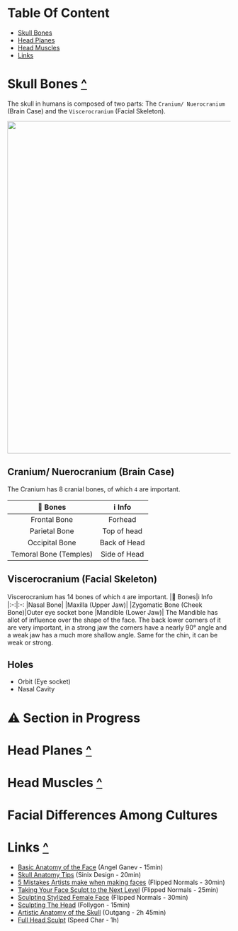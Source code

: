 # Table Of Content
- [Skull Bones](#skull-bones-)
- [Head Planes](#head-planes-)
- [Head Muscles](#head-muscles-)
- [Links](#links-)

# Skull Bones [^](#Table-of-content)

The skull in humans is composed of two parts: The `Cranium/ Nuerocranium` (Brain Case) and the `Viscerocranium` (Facial Skeleton).

<img src="https://github.com/Epicrex/AnatomyForArtists/blob/main/wiki_img_storage/SkullWithNamesFromFrontAndSide.png" width="750">

## Cranium/ Nuerocranium (Brain Case)
The Cranium has 8 cranial bones, of which `4` are important.

|🦴 Bones|ℹ Info
|:-:|:-:
|Frontal Bone|Forhead
|Parietal Bone|Top of head
|Occipital Bone|Back of Head
|Temoral Bone (Temples)|Side of Head


## Viscerocranium (Facial Skeleton)
Viscerocranium has 14 bones of which `4` are important.
|🦴 Bones|ℹ Info
|:-:|:-:
|Nasal Bone|
|Maxilla (Upper Jaw)|
|Zygomatic Bone (Cheek Bone)|Outer eye socket bone
|Mandible (Lower Jaw)| The Mandible has allot of influence over the shape of the face. The back lower corners of it are very important, in a strong jaw the corners have a nearly 90° angle and a weak jaw has a much more shallow angle. Same for the chin, it can be weak or strong.

## Holes
- Orbit (Eye socket)
- Nasal Cavity

# ⚠ Section in Progress
# Head Planes [^](#Table-of-content)

# Head Muscles [^](#Table-of-content)

# Facial Differences Among Cultures


# Links [^](#Table-of-content)
- [Basic Anatomy of the Face](https://www.youtube.com/watch?v=9C31IyUW6Tg) (Angel Ganev - 15min)
- [Skull Anatomy Tips](https://www.youtube.com/watch?v=MWwYjyIKrA8) (Sinix Design - 20min)
- [5 Mistakes Artists make when making faces](https://www.youtube.com/watch?v=vIKxffo7YsU&t=909s) (Flipped Normals - 30min)
- [Taking Your Face Sculpt to the Next Level](https://www.youtube.com/watch?v=faQOm_rsFGE) (Flipped Normals - 25min)
- [Sculpting Stylized Female Face](https://www.youtube.com/watch?v=Qk_Iy6Zly4Y) (Flipped Normals - 30min)
- [Sculpting The Head](https://www.youtube.com/watch?v=Qk0CiHA5Vgs) (Follygon - 15min)
- [Artistic Anatomy of the Skull](https://www.youtube.com/watch?v=JC0xWHbLZ6U) (Outgang - 2h 45min)
- [Full Head Sculpt](https://www.youtube.com/watch?v=oY9XybQRxzQ) (Speed Char - 1h)